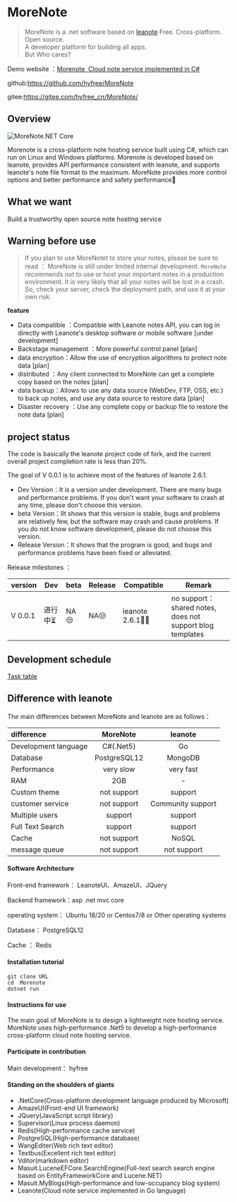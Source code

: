 [中文]: README_Chinese.md

# MoreNote

> MoreNote is a .net software based on [leanote](https://github.com/leanote/leanote) 
> Free. Cross-platform. Open source.  
> A developer platform for building all  apps.  
> But  Who cares?

Demo website ：<a href="https://www.morenote.top/" target="_blank">Morenote  Cloud note service implemented in C#</a>

github:https://github.com/hyfree/MoreNote

gitee:https://gitee.com/hyfree_cn/MoreNote/


## Overview 

![MoreNote.NET Core](https://github.com/hyfree/MoreNote/workflows/MoreNote.NET%20Core/badge.svg?event=push)

Morenote is a cross-platform note hosting service built using C#, which can run on Linux and Windows platforms. Morenote is developed based on leanote, provides API performance consistent with leanote, and supports leanote's note file format to the maximum. MoreNote provides more control options and better performance and safety performance👏



## What we want 

Build a trustworthy open source note hosting service 

## Warning before use 

> If you plan to use MoreNotet to store your notes, please be sure to read ：
> MoreNote is still under limited internal development. `MoreNote` recommends not to use or host your important notes in a production environment. It is very likely that all your notes will be lost in a crash. So, check your server, check the deployment path, and use it at your own risk. 

**feature**

* Data compatible ：Compatible with Leanote notes API, you can log in directly with Leanote's desktop software or mobile software [under development] 
* Backstage management ：More powerful control panel [plan] 
* data encryption：Allow the use of encryption algorithms to protect note data [plan]
* distributed ：Any client connected to MoreNote can get a complete copy based on the notes [plan]
* data backup：Allows to use any data source (WebDev, FTP, OSS, etc.) to back up notes, and use any data source to restore data [plan]
* Disaster recovery ：Use any complete copy or backup file to restore the note data [plan] 


## project status

The code is basically the leanote project code of fork, and the current overall project completion rate is less than 20%.

The goal of V 0.0.1 is to achieve most of the features of leanote 2.6.1. 

- Dev Version：It is a version under development. There are many bugs and performance problems. If you don't want your software to crash at any time, please don't choose this version.
- beta Version：IIt shows that this version is stable, bugs and problems are relatively few, but the software may crash and cause problems. If you do not know software development, please do not choose this version.
- Release Version：It shows that the program is good, and bugs and performance problems have been fixed or alleviated.

Release milestones ：


| version | Dev  | beta |Release|Compatible|Remark|
|  ----    | ----  |---- |---- | --- | --- |
| V 0.0.1  |进行中⏳ | NA😒 | NA😒 |leanote 2.6.1🤦‍♂️|no support： shared notes, does not support blog templates|



## Development schedule

[Task table](./Documents/Tasks.md)

## Difference with leanote

The main differences between MoreNote and leanote are as follows：

| difference | MoreNote | leanote |
| :----- | :----: | :----: |
| Development language | C#(.Net5) | Go |
| Database | PostgreSQL12 | MongoDB  |
| Performance | very slow | very fast |
| RAM | 2GB | -  |
| Custom theme | not support | support |
| customer service | not support | Community support |
| Multiple users | support | support |
| Full Text Search | support | support |
| Cache | not support | NoSQL  |
| message queue | not support | not support |




#### Software Architecture
Front-end framework： LeanoteUI、AmazeUI、JQuery

Backend framework：asp .net mvc  core

operating system： Ubuntu 18/20  or Centos7/8  or  Other operating systems

Database： PostgreSQL12

Cache ： Redis

#### Installation tutorial
```ssh
git clone URL
cd  Morenote
dotnet run
```

#### Instructions for use
 The main goal of MoreNote is to design a lightweight note hosting service. MoreNote uses high-performance .Net5 to develop a high-performance cross-platform cloud note hosting service.


#### Participate in contribution 

Main development： hyfree

#### Standing on the shoulders of giants
- .NetCore(Cross-platform development language produced by Microsoft)
- AmazeUI(Front-end UI framework)
- JQuery(JavaScript script library)
- Supervisor(Linux process daemon) 
- Redis(High-performance cache service)
- PostgreSQL(High-performance database)
- WangEditer(Web rich text editor)
- Textbus(Excellent rich text editor)
- Vditor(markdown editor)
- Masuit.LuceneEFCore.SearchEngine(Full-text search search engine based on EntityFrameworkCore and Lucene.NET)
- Masuit.MyBlogs(High-performance and low-occupancy blog system)
- Leanote(Cloud note service implemented in Go language)

